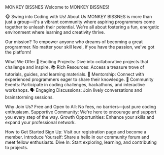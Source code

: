 MONKEY BISSNES
Welcome to MONKEY BISSNES!

🐵 Swing into Coding with Us!
About Us
MONKEY BISSNES is more than just a group—it's a vibrant community where aspiring programmers come together to unleash their potential. We're all about fostering a fun, energetic environment where learning and creativity thrive.

Our mission? To empower anyone who dreams of becoming a great programmer. No matter your skill level, if you have the passion, we've got the platform!

What We Offer
🚀 Exciting Projects: Dive into collaborative projects that challenge and inspire.
📚 Rich Resources: Access a treasure trove of tutorials, guides, and learning materials.
🤝 Mentorship: Connect with experienced programmers eager to share their knowledge.
🎉 Community Events: Participate in coding challenges, hackathons, and interactive workshops.
🗣 Engaging Discussions: Join lively conversations and brainstorming sessions.

Why Join Us?
Free and Open to All: No fees, no barriers—just pure coding enthusiasm.
Supportive Community: We're here to encourage and support you every step of the way.
Growth Opportunities: Enhance your skills and expand your professional network.

How to Get Started
Sign Up: Visit our registration page and become a member.
Introduce Yourself: Share a hello in our community forum and meet fellow enthusiasts.
Dive In: Start exploring, learning, and contributing to projects.
